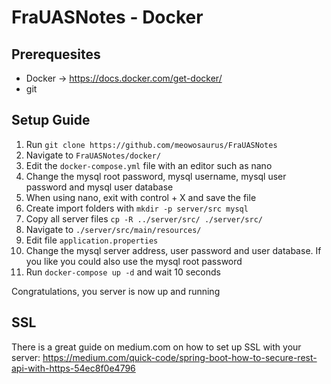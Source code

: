 # FraUASNotes - Docker

## Prerequesites
* Docker -> https://docs.docker.com/get-docker/
* git

## Setup Guide
1. Run `git clone https://github.com/meowosaurus/FraUASNotes`
1. Navigate to `FraUASNotes/docker/` 
1. Edit the `docker-compose.yml` file with an editor such as nano
1. Change the mysql root password, mysql username, mysql user password and mysql user database
1. When using nano, exit with control + X and save the file
1. Create import folders with `mkdir -p server/src mysql`
1. Copy all server files `cp -R ../server/src/ ./server/src/`
1. Navigate to `./server/src/main/resources/`
1. Edit file `application.properties`
1. Change the mysql server address, user password and user database. If you like you could also use the mysql root password
1. Run `docker-compose up -d` and wait 10 seconds

Congratulations, you server is now up and running

## SSL
There is a great guide on medium.com on how to set up SSL with your server: https://medium.com/quick-code/spring-boot-how-to-secure-rest-api-with-https-54ec8f0e4796
